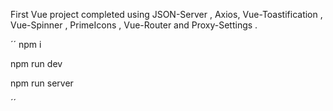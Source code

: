 First Vue project completed using JSON-Server , Axios, Vue-Toastification , Vue-Spinner , PrimeIcons , Vue-Router and Proxy-Settings .

´´
npm i

npm run dev

npm run server

´´
